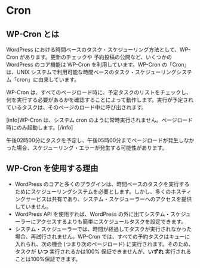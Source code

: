 <!--
# Cron
-->

# Cron

<!--
## What is WP-Cron
-->

## WP-Cron とは

<!--
WP-Cron is how WordPress handles scheduling time-based tasks in WordPress. Several WordPress core features, such as checking for updates and publishing scheduled post, utilize WP-Cron. The "Cron" part of the name comes from the cron time-based task scheduling system that is available on UNIX systems.
-->

WordPress における時間ベースのタスク・スケジューリング方法として、WP-Cron があります。更新のチェックや 予約投稿の公開など、いくつかの WordPress のコア機能は WP-Cron を利用しています。WP-Cron の「Cron」は、UNIX システムで利用可能な時間ベースのタスク・スケジューリングシステム「cron」に由来しています。

<!--
WP-Cron works by checking, on every page load, a list of scheduled tasks to see what needs to be run. Any tasks due to run will be called during that page load.
-->

WP-Cron は、すべてのページロード時に、予定タスクのリストをチェックし、何を実行する必要があるかを確認することによって動作します。実行が予定されているタスクは、そのページのロード中に呼び出されます。

<!--
[info]WP-Cron does not run constantly as the system cron does; it is only triggered on page load.[/info]
-->

[info]WP-Cron は、システム cron のように常時実行されません。ページロード時にのみ起動します。[/info]

<!--
Scheduling errors could occur if you schedule a task for 2:00PM and no page loads occur until 5:00PM.
-->

午後02時00分にタスクを予定し、午後05時00分までページロードが発生しなかった場合、スケジューリング・エラーが発生する可能性があります。

<!--
## Why use WP-Cron
-->

## WP-Cron を使用する理由

<!--
- WordPress core and many plugins need a scheduling system to perform time-based tasks. However, many hosting services are shared and do not provide access to the system scheduler.
- Using the WordPress API is a simpler method for setting scheduled tasks than going outside of WordPress to the system scheduler.
- With the system scheduler, if the time passes and the task did not run, it will not be re-attempted. With WP-Cron, all scheduled tasks are put into a queue and will run at the next opportunity (meaning the next page load). So while you can’t be 100% sure _when_ your task will run, you can be 100% sure that it will run _eventually_.
-->

- WordPress のコアと多くのプラグインは、時間ベースのタスクを実行するためにスケジューリングシステムを必要とします。しかし、多くのホスティングサービスは共有であり、システム・スケジューラーへのアクセスを提供していません。
- WordPress API を使用すれば、WordPress の外に出てシステム・スケジューラーにアクセスするよりも簡単にスケジュールタスクを設定できます。
- システム・スケジューラーでは、時間が経過してタスクが実行されなかった場合、再試行されません。WP-Cron では、すべての予約タスクはキューに入れられ、次の機会 (つまり次のページロード) に実行されます。そのため、タスクが **いつ** 実行されるかは100% 保証できませんが、**いずれ** 実行されることは100%保証できます。
